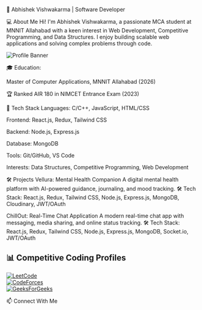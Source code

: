 🚀 Abhishek Vishwakarma | Software Developer


💻 About Me
Hi! I'm Abhishek Vishwakarma, a passionate MCA student at MNNIT Allahabad with a keen interest in Web Development, Competitive Programming, and Data Structures. I enjoy building scalable web applications and solving complex problems through code.

![Profile Banner](https://media2.giphy.com/media/v1.Y2lkPTc5MGI3NjExdWU2Z3huMmRobTdlajMxNWZrZ25sMzZyZGQ2bHZtczExdW1xOGJ4NSZlcD12MV9pbnRlcm5hbF9naWZfYnlfaWQmY3Q9Zw/bcKmIWkUMCjVm/giphy.gif)


🎓 Education:

Master of Computer Applications, MNNIT Allahabad (2026)

🏆 Ranked AIR 180 in NIMCET Entrance Exam (2023)

🔨 Tech Stack
Languages: C/C++, JavaScript, HTML/CSS

Frontend: React.js, Redux, Tailwind CSS

Backend: Node.js, Express.js

Database: MongoDB

Tools: Git/GitHub, VS Code

Interests: Data Structures, Competitive Programming, Web Development

🛠️ Projects
Vellura: Mental Health Companion
A digital mental health platform with AI-powered guidance, journaling, and mood tracking.
🛠️ Tech Stack: React.js, Redux, Tailwind CSS, Node.js, Express.js, MongoDB, Cloudinary, JWT/OAuth

ChillOut: Real-Time Chat Application
A modern real-time chat app with messaging, media sharing, and online status tracking.
🛠️ Tech Stack: React.js, Redux, Tailwind CSS, Node.js, Express.js, MongoDB, Socket.io, JWT/OAuth

## 📊 Competitive Coding Profiles  

[![LeetCode](https://img.shields.io/badge/-LeetCode-FFA116?style=flat&logo=LeetCode&logoColor=black)](https://leetcode.com/abhiv1289/)  
[![CodeForces](https://img.shields.io/badge/-CodeForces-1F8ACB?style=flat&logo=codeforces&logoColor=white)](https://codeforces.com/profile/abhiv1289)  
[![GeeksForGeeks](https://img.shields.io/badge/-GeeksForGeeks-0F9D58?style=flat&logo=GeeksForGeeks&logoColor=white)](https://www.geeksforgeeks.org/user/abhiv47k5/)  
 


📫 Connect With Me
